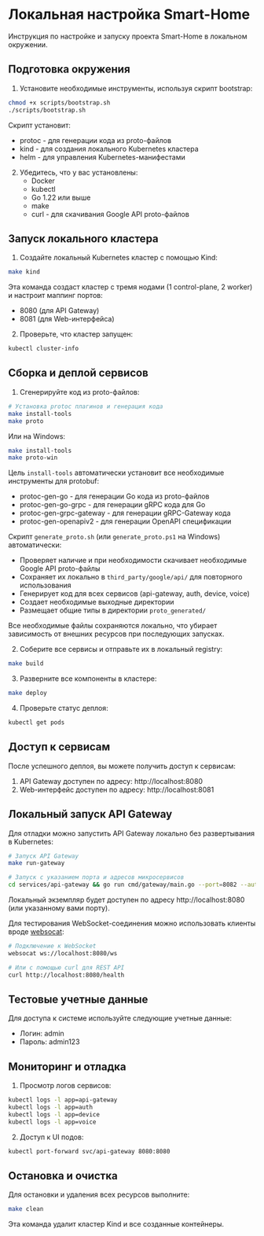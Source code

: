 # Локальная настройка Smart-Home

Инструкция по настройке и запуску проекта Smart-Home в локальном окружении.

## Подготовка окружения

1. Установите необходимые инструменты, используя скрипт bootstrap:

```bash
chmod +x scripts/bootstrap.sh
./scripts/bootstrap.sh
```

Скрипт установит:
- protoc - для генерации кода из proto-файлов
- kind - для создания локального Kubernetes кластера
- helm - для управления Kubernetes-манифестами

2. Убедитесь, что у вас установлены:
   - Docker
   - kubectl
   - Go 1.22 или выше
   - make
   - curl - для скачивания Google API proto-файлов

## Запуск локального кластера

1. Создайте локальный Kubernetes кластер с помощью Kind:

```bash
make kind
```

Эта команда создаст кластер с тремя нодами (1 control-plane, 2 worker) и настроит маппинг портов:
- 8080 (для API Gateway)
- 8081 (для Web-интерфейса)

2. Проверьте, что кластер запущен:

```bash
kubectl cluster-info
```

## Сборка и деплой сервисов

1. Сгенерируйте код из proto-файлов:

```bash
# Установка protoc плагинов и генерация кода
make install-tools
make proto
```

Или на Windows:
```bash
make install-tools
make proto-win
```

Цель `install-tools` автоматически установит все необходимые инструменты для protobuf:
- protoc-gen-go - для генерации Go кода из proto-файлов
- protoc-gen-go-grpc - для генерации gRPC кода для Go
- protoc-gen-grpc-gateway - для генерации gRPC-Gateway кода
- protoc-gen-openapiv2 - для генерации OpenAPI спецификации

Скрипт `generate_proto.sh` (или `generate_proto.ps1` на Windows) автоматически:
- Проверяет наличие и при необходимости скачивает необходимые Google API proto-файлы
- Сохраняет их локально в `third_party/google/api/` для повторного использования
- Генерирует код для всех сервисов (api-gateway, auth, device, voice)
- Создает необходимые выходные директории
- Размещает общие типы в директории `proto_generated/`

Все необходимые файлы сохраняются локально, что убирает зависимость от внешних ресурсов при последующих запусках.

2. Соберите все сервисы и отправьте их в локальный registry:

```bash
make build
```

3. Разверните все компоненты в кластере:

```bash
make deploy
```

4. Проверьте статус деплоя:

```bash
kubectl get pods
```

## Доступ к сервисам

После успешного деплоя, вы можете получить доступ к сервисам:

1. API Gateway доступен по адресу: http://localhost:8080
2. Web-интерфейс доступен по адресу: http://localhost:8081

## Локальный запуск API Gateway

Для отладки можно запустить API Gateway локально без развертывания в Kubernetes:

```bash
# Запуск API Gateway
make run-gateway

# Запуск с указанием порта и адресов микросервисов
cd services/api-gateway && go run cmd/gateway/main.go --port=8082 --auth-service=localhost:50051
```

Локальный экземпляр будет доступен по адресу http://localhost:8080 (или указанному вами порту).

Для тестирования WebSocket-соединения можно использовать клиенты вроде [websocat](https://github.com/vi/websocat):

```bash
# Подключение к WebSocket
websocat ws://localhost:8080/ws

# Или с помощью curl для REST API
curl http://localhost:8080/health
```

## Тестовые учетные данные

Для доступа к системе используйте следующие учетные данные:

- Логин: admin
- Пароль: admin123

## Мониторинг и отладка

1. Просмотр логов сервисов:

```bash
kubectl logs -l app=api-gateway
kubectl logs -l app=auth
kubectl logs -l app=device
kubectl logs -l app=voice
```

2. Доступ к UI подов:

```bash
kubectl port-forward svc/api-gateway 8080:8080
```

## Остановка и очистка

Для остановки и удаления всех ресурсов выполните:

```bash
make clean
```

Эта команда удалит кластер Kind и все созданные контейнеры. 